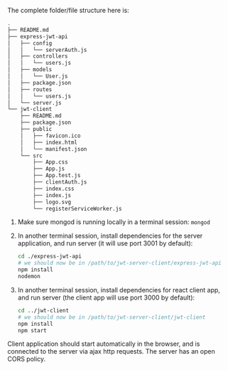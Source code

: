 The complete folder/file structure here is:

```bash
.
├── README.md
├── express-jwt-api
│   ├── config
│   │   └── serverAuth.js
│   ├── controllers
│   │   └── users.js
│   ├── models
│   │   └── User.js
│   ├── package.json
│   ├── routes
│   │   └── users.js
│   └── server.js
└── jwt-client
    ├── README.md
    ├── package.json
    ├── public
    │   ├── favicon.ico
    │   ├── index.html
    │   └── manifest.json
    └── src
        ├── App.css
        ├── App.js
        ├── App.test.js
        ├── clientAuth.js
        ├── index.css
        ├── index.js
        ├── logo.svg
        └── registerServiceWorker.js
```

1. Make sure mongod is running locally in a terminal session: `mongod`

2. In another terminal session, install dependencies for the server application, and run server (it will use port 3001 by default):

   ```bash
   cd ./express-jwt-api
   # we should now be in /path/to/jwt-server-client/express-jwt-api
   npm install
   nodemon
   ```

3. In another terminal session, install dependencies for react client app, and run server (the client app will use port 3000 by default):

   ```bash
   cd ../jwt-client
   # we should now be in /path/to/jwt-server-client/jwt-client
   npm install
   npm start
   ```

Client application should start automatically in the browser, and is connected to the server via ajax http requests. The server has an open CORS policy.